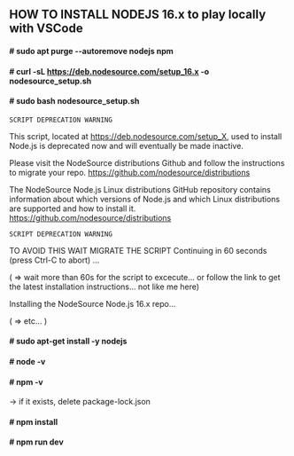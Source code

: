 ## HOW TO INSTALL NODEJS 16.x to play locally with VSCode

#### # sudo apt purge --autoremove nodejs npm
#### # curl -sL https://deb.nodesource.com/setup_16.x -o nodesource_setup.sh
#### # sudo bash nodesource_setup.sh


    SCRIPT DEPRECATION WARNING                    

  
  This script, located at https://deb.nodesource.com/setup_X, used to
  install Node.js is deprecated now and will eventually be made inactive.

  Please visit the NodeSource distributions Github and follow the
  instructions to migrate your repo.
  https://github.com/nodesource/distributions

  The NodeSource Node.js Linux distributions GitHub repository contains
  information about which versions of Node.js and which Linux distributions
  are supported and how to install it.
  https://github.com/nodesource/distributions


    SCRIPT DEPRECATION WARNING


TO AVOID THIS WAIT MIGRATE THE SCRIPT
Continuing in 60 seconds (press Ctrl-C to abort) ...

( => wait more than 60s for the script to excecute... or follow the link to get the latest installation instructions... not like me here)

Installing the NodeSource Node.js 16.x repo...

( => etc... )


#### # sudo apt-get install -y nodejs
#### # node -v
#### # npm -v
-> if it exists, delete package-lock.json
#### # npm install
#### # npm run dev